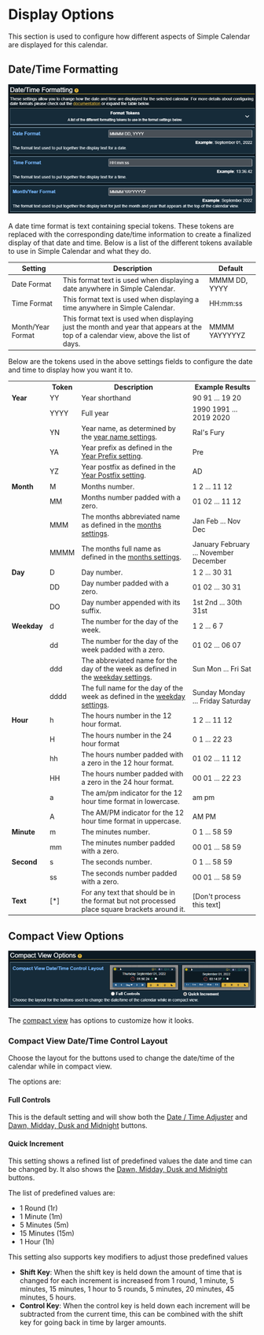 # Display Options

This section is used to configure how different aspects of Simple Calendar are displayed for this calendar.

## Date/Time Formatting

![](../images/calendar-display-options.png)

A date time format is text containing special tokens. These tokens are replaced with the corresponding date/time information to create a finalized display of that date and time. Below is a list of the different tokens available to use in Simple Calendar and what they do.

| Setting                       | Description                                                                                                                          | Default            |
|-------------------------------|--------------------------------------------------------------------------------------------------------------------------------------|--------------------|
| Date Format                   | This format text is used when displaying a date anywhere in Simple Calendar.                                                         | MMMM DD, YYYY      |
| Time Format                   | This format text is used when displaying a time anywhere in Simple Calendar.                                                         | HH:mm:ss           |
| Month/Year Format             | This format text is used when displaying just the month and year that appears at the top of a calendar view, above the list of days. | MMMM YAYYYYYZ      |

Below are the tokens used in the above settings fields to configure the date and time to display how you want it to.

<table class="table table-striped table-bordered">
  <tbody>
    <tr>
      <th></th>
      <th>Token</th>
      <th>Description</th>
      <th>Example Results</th>
    </tr>
    <tr>
      <td><strong>Year</strong></td>
      <td>YY</td>
      <td>Year shorthand</td>
      <td>90 91 ... 19 20</td>
    </tr>
    <tr>
      <td></td>
      <td>YYYY</td>
      <td>Full year</td>
      <td>1990 1991 ... 2019 2020</td>
    </tr>
    <tr>
      <td></td>
      <td>YN</td>
      <td>Year name, as determined by the <a href="year-settings#year-names">year name settings</a>.</td>
      <td>Ral's Fury</td>
    </tr>
    <tr>
      <td></td>
      <td>YA</td>
      <td>Year prefix as defined in the <a href="year-settings#year-prefix">Year Prefix setting</a>.</td>
      <td>Pre</td>
    </tr>
    <tr>
      <td></td>
      <td>YZ</td>
      <td>Year postfix as defined in the <a href="year-settings#year-postfix">Year Postfix setting</a>.</td>
      <td>AD</td>
    </tr>
    <tr>
      <td><strong>Month</strong></td>
      <td>M</td>
      <td>Months number.</td>
      <td>1 2 ... 11 12</td>
    </tr>
    <tr>
      <td></td>
      <td>MM</td>
      <td>Months number padded with a zero.</td>
      <td>01 02 ... 11 12</td>
    </tr>
    <tr>
      <td></td>
      <td>MMM</td>
      <td>The months abbreviated name as defined in the <a href="month-settings#month-name-abbreviation">months settings</a>.</td>
      <td>Jan Feb ... Nov Dec</td>
    </tr>
    <tr>
      <td></td>
      <td>MMMM</td>
      <td>The months full name as defined in the <a href="month-settings#month-name">months settings</a>.</td>
      <td>January February ... November December</td>
    </tr>
    <tr>
      <td><strong>Day</strong></td>
      <td>D</td>
      <td>Day number.</td>
      <td>1 2 ... 30 31</td>
    </tr>
    <tr>
      <td></td>
      <td>DD</td>
      <td>Day number padded with a zero.</td>
      <td>01 02 ... 30 31</td>
    </tr>
    <tr>
      <td></td>
      <td>DO</td>
      <td>Day number appended with its suffix.</td>
      <td>1st 2nd ... 30th 31st</td>
    </tr>
    <tr>
      <td><strong>Weekday</strong></td>
      <td>d</td>
      <td>The number for the day of the week.</td>
      <td>1 2 ... 6 7</td>
    </tr>
    <tr>
      <td></td>
      <td>dd</td>
      <td>The number for the day of the week padded with a zero.</td>
      <td>01 02 ... 06 07</td>
    </tr>
    <tr>
      <td></td>
      <td>ddd</td>
      <td>The abbreviated name for the day of the week as defined in the <a href="weekday-settings#weekday-name-abbreviation">weekday settings</a>.</td>
      <td>Sun Mon ... Fri Sat</td>
    </tr>
    <tr>
      <td></td>
      <td>dddd</td>
      <td>The full name for the day of the week as defined in the <a href="weekday-settings#weekday-name">weekday settings</a>.</td>
      <td>Sunday Monday ... Friday Saturday</td>
    </tr>
    <tr>
      <td><strong>Hour</strong></td>
      <td>h</td>
      <td>The hours number in the 12 hour format.</td>
      <td>1 2 ... 11 12</td>
    </tr>
    <tr>
      <td></td>
      <td>H</td>
      <td>The hours number in the 24 hour format</td>
      <td>0 1 ... 22 23</td>
    </tr>
    <tr>
      <td></td>
      <td>hh</td>
      <td>The hours number padded with a zero in the 12 hour format.</td>
      <td>01 02 ... 11 12</td>
    </tr>
    <tr>
      <td></td>
      <td>HH</td>
      <td>The hours number padded with a zero in the 24 hour format.</td>
      <td>00 01 ... 22 23</td>
    </tr>
    <tr>
      <td></td>
      <td>a</td>
      <td>The am/pm indicator for the 12 hour time format in lowercase.</td>
      <td>am pm</td>
    </tr>
    <tr>
      <td></td>
      <td>A</td>
      <td>The AM/PM indicator for the 12 hour time format in uppercase.</td>
      <td>AM PM</td>
    </tr>
     <tr>
      <td><strong>Minute</strong></td>
      <td>m</td>
      <td>The minutes number.</td>
      <td>0 1 ... 58 59</td>
    </tr>
    <tr>
      <td></td>
      <td>mm</td>
      <td>The minutes number padded with a zero.</td>
      <td>00 01 ... 58 59</td>
    </tr>
    <tr>
      <td><strong>Second</strong></td>
      <td>s</td>
      <td>The seconds number.</td>
      <td>0 1 ... 58 59</td>
    </tr>
    <tr>
      <td></td>
      <td>ss</td>
      <td>The seconds number padded with a zero.</td>
      <td>00 01 ... 58 59</td>
    </tr>
    <tr>
      <td><strong>Text</strong></td>
      <td>[*]</td>
      <td> For any text that should be in the format but not processed place square brackets around it.</td>
      <td>[Don't process this text]</td>
    </tr>
  </tbody>
</table>

## Compact View Options

![](../images/calendar-display-options-compact-view.png)

The [compact view](../using-sc/compact-view) has options to customize how it looks.

### Compact View Date/Time Control Layout

Choose the layout for the buttons used to change the date/time of the calendar while in compact view.

The options are:

#### Full Controls

This is the default setting and will show both the [Date / Time Adjuster](../using-sc/changing-date-time#date--time-adjuster) and [Dawn, Midday, Dusk and Midnight](../using-sc/changing-date-time#dawn-midday-dusk-midnight) buttons.

#### Quick Increment
This setting shows a refined list of predefined values the date and time can be changed by. It also shows the [Dawn, Midday, Dusk and Midnight](../using-sc/changing-date-time#dawn-midday-dusk-midnight) buttons.

The list of predefined values are:

- 1 Round (1r)
- 1 Minute (1m)
- 5 Minutes (5m)
- 15 Minutes (15m)
- 1 Hour (1h)

This setting also supports key modifiers to adjust those predefined values

- **Shift Key**: When the shift key is held down the amount of time that is changed for each increment is increased from 1 round, 1 minute, 5 minutes, 15 minutes, 1 hour to 5 rounds, 5 minutes, 20 minutes, 45 minutes, 5 hours.
- **Control Key**: When the control key is held down each increment will be subtracted from the current time, this can be combined with the shift key for going back in time by larger amounts.
